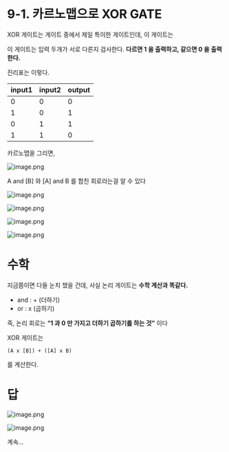 # 9-1. 카르노맵으로 XOR GATE

XOR 게이트는 게이트 중에서 제일 특이한 게이트인데, 이 게이트는 

이 게이트는 입력 두개가 서로 다른지 검사한다. **다르면 1 을 출력하고, 같으면 0 을 출력한다.**

진리표는 이렇다.

| input1 | input2 | output |
| --- | --- | --- |
| 0 | 0 | 0 |
| 1 | 0 | 1 |
| 0 | 1 | 1 |
| 1 | 1 | 0 |

카르노맵을 그리면,

![image.png](9-1%20%E1%84%8F%E1%85%A1%E1%84%85%E1%85%B3%E1%84%82%E1%85%A9%E1%84%86%E1%85%A2%E1%86%B8%E1%84%8B%E1%85%B3%E1%84%85%E1%85%A9%20XOR%20GATE%201bc80ae0869c81918e7ec6ae337d3919/image.png)

A and [B] 와 [A] and B 를 합친 회로라는걸 알 수 있다

![image.png](9-1%20%E1%84%8F%E1%85%A1%E1%84%85%E1%85%B3%E1%84%82%E1%85%A9%E1%84%86%E1%85%A2%E1%86%B8%E1%84%8B%E1%85%B3%E1%84%85%E1%85%A9%20XOR%20GATE%201bc80ae0869c81918e7ec6ae337d3919/image%201.png)

![image.png](9-1%20%E1%84%8F%E1%85%A1%E1%84%85%E1%85%B3%E1%84%82%E1%85%A9%E1%84%86%E1%85%A2%E1%86%B8%E1%84%8B%E1%85%B3%E1%84%85%E1%85%A9%20XOR%20GATE%201bc80ae0869c81918e7ec6ae337d3919/image%202.png)

![image.png](9-1%20%E1%84%8F%E1%85%A1%E1%84%85%E1%85%B3%E1%84%82%E1%85%A9%E1%84%86%E1%85%A2%E1%86%B8%E1%84%8B%E1%85%B3%E1%84%85%E1%85%A9%20XOR%20GATE%201bc80ae0869c81918e7ec6ae337d3919/image%203.png)

![image.png](9-1%20%E1%84%8F%E1%85%A1%E1%84%85%E1%85%B3%E1%84%82%E1%85%A9%E1%84%86%E1%85%A2%E1%86%B8%E1%84%8B%E1%85%B3%E1%84%85%E1%85%A9%20XOR%20GATE%201bc80ae0869c81918e7ec6ae337d3919/image%204.png)

# 수학

지금쯤이면 다들 눈치 챘을 건데, 사실 논리 게이트는 **수학 계산과 똑같다.**

- and : + (더하기)
- or : x (곱하기)

즉, 논리 회로는 **“1 과 0 만 가지고 더하기 곱하기를 하는 것”** 이다

XOR 게이트는 

```
(A x [B]) + ([A] x B)
```

를 계산한다.

# 답

![image.png](9%20XOR%20GATE%201bc80ae0869c81e5828dd6235e6b03ca/image.png)

![image.png](9%20XOR%20GATE%201bc80ae0869c81e5828dd6235e6b03ca/image%201.png)

계속…